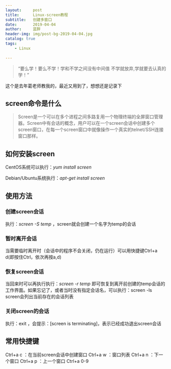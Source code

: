 ```yaml
---
layout:     post
title:      Linux-screen教程
subtitle:   创建多窗口
date:       2019-04-04
author:     蓝胖
header-img: img/post-bg-2019-04-04.jpg
catalog: true
tags:
    - Linux
    
---
```


>“要么学！要么不学！学和不学之间没有中间值 不学就放弃,学就要去认真的学！”


   这个是去年葛老师教我的，最近又用到了，想想还是记录下

 
## screen命令是什么
> Screen是一个可以在多个进程之间多路复用一个物理终端的全屏窗口管理器。Screen中有会话的概念，用户可以在一个screen会话中创建多个screen窗口，在每一个screen窗口中就像操作一个真实的telnet/SSH连接窗口那样。

## 如何安装screen

CentOS系统可以执行：*yum install screen*

Debian/Ubuntu系统执行：*apt-get install screen*

## 使用方法
### 创建screen会话
执行：*screen -S temp* ，screen就会创建一个名字为temp的会话

### 暂时离开会话
当需要临时离开时（会话中的程序不会关闭，仍在运行）可以用快捷键Ctrl+a d(即按住Ctrl，依次再按a,d)


### 恢复screen会话
当回来时可以再执行执行：*screen -r temp* 即可恢复到离开前创建的temp会话的工作界面。如果忘记了，或者当时没有指定会话名，可以执行：screen -ls screen会列出当前存在的会话列表

### 关闭screen的会话
执行：exit ，会提示：[screen is terminating]，表示已经成功退出screen会话


## 常用快捷键
Ctrl+a c ：在当前screen会话中创建窗口
Ctrl+a w ：窗口列表
Ctrl+a n ：下一个窗口
Ctrl+a p ：上一个窗口
Ctrl+a 0-9 